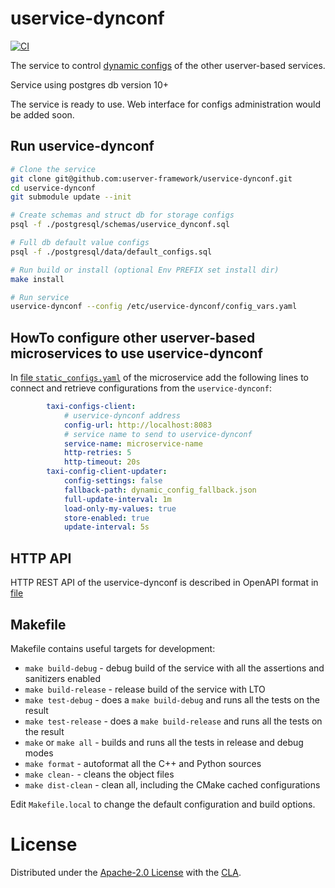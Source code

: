 # uservice-dynconf
[![CI](https://github.com/userver-framework/uservice-dynconf/actions/workflows/ci.yml/badge.svg)](https://github.com/userver-framework/uservice-dynconf/actions/workflows/ci.yml)

The service to control [dynamic configs](https://userver-framework.github.io/dd/d2c/md_en_schemas_dynamic_configs.html) of the other userver-based services.

Service using postgres db version 10+

The service is ready to use. Web interface for configs administration would be added soon.

## Run uservice-dynconf

```sh
# Clone the service
git clone git@github.com:userver-framework/uservice-dynconf.git
cd uservice-dynconf
git submodule update --init

# Create schemas and struct db for storage configs
psql -f ./postgresql/schemas/uservice_dynconf.sql

# Full db default value configs
psql -f ./postgresql/data/default_configs.sql

# Run build or install (optional Env PREFIX set install dir)
make install

# Run service
uservice-dynconf --config /etc/uservice-dynconf/config_vars.yaml
```

## HowTo configure other userver-based microservices to use uservice-dynconf

In [file `static_configs.yaml`](https://github.com/userver-framework/service_template/blob/develop/configs/static_config.yaml.in#L22) of the microservice add the following lines to connect and retrieve configurations from the `uservice-dynconf`:
```yaml
        taxi-configs-client:
            # uservice-dynconf address
            config-url: http://localhost:8083
            # service name to send to uservice-dynconf
            service-name: microservice-name
            http-retries: 5
            http-timeout: 20s
        taxi-config-client-updater:
            config-settings: false
            fallback-path: dynamic_config_fallback.json
            full-update-interval: 1m
            load-only-my-values: true
            store-enabled: true
            update-interval: 5s
```

## HTTP API

HTTP REST API of the uservice-dynconf is described in OpenAPI format in [file](https://github.com/userver-framework/uservice-dynconf/blob/develop/docs/api/api.yaml)

## Makefile

Makefile contains useful targets for development:

* `make build-debug` - debug build of the service with all the assertions and sanitizers enabled
* `make build-release` - release build of the service with LTO
* `make test-debug` - does a `make build-debug` and runs all the tests on the result
* `make test-release` - does a `make build-release` and runs all the tests on the result
* `make` or `make all` - builds and runs all the tests in release and debug modes
* `make format` - autoformat all the C++ and Python sources
* `make clean-` - cleans the object files
* `make dist-clean` - clean all, including the CMake cached configurations

Edit `Makefile.local` to change the default configuration and build options.

# License

Distributed under the [Apache-2.0 License](https://github.com/userver-framework/userver-dynconf/blob/develop/LICENSE) with the [CLA](https://github.com/userver-framework/userver-dynconf/blob/develop/CONTRIBUTING.md).
